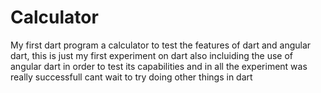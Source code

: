 Calculator
==========

My first dart program a calculator to test the features of dart and angular dart, this is just my first experiment on dart
also incluiding the use of angular dart in order to test its capabilities and in all the experiment was really successfull
cant wait to try doing other things in dart
